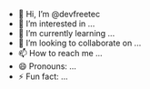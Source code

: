 - 👋 Hi, I’m @devfreetec
- 👀 I’m interested in ...
- 🌱 I’m currently learning ...
- 💞️ I’m looking to collaborate on ...
- 📫 How to reach me ...
- 😄 Pronouns: ...
- ⚡ Fun fact: ...

<!---
devfreetec/devfreetec is a ✨ special ✨ repository because its `README.md` (this file) appears on your GitHub profile.
You can click the Preview link to take a look at your changes.
--->
